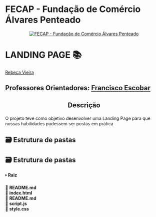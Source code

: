 # FECAP - Fundação de Comércio Álvares Penteado

<p align="center">
<a href= "https://www.fecap.br/"><img src="https://encrypted-tbn0.gstatic.com/images?q=tbn:ANd9GcRhZPrRa89Kma0ZZogxm0pi-tCn_TLKeHGVxywp-LXAFGR3B1DPouAJYHgKZGV0XTEf4AE&usqp=CAU" alt="FECAP - Fundação de Comércio Álvares Penteado" border="0"></a>
</p>

# LANDING PAGE 📚

 <a href="https://www.linkedin.com/in/rebeca-da-silva-vieira-850a83242/">Rebeca Vieira</a>

## Professores Orientadores:  <a href="https://br.linkedin.com/in/francisco-escobar">Francisco Escobar</a>

## <p align="center" > Descrição

O projeto teve como objetivo desenvolver uma Landing Page para que nossas habilidades pudessem ser postas em prática

## 🗃 Estrutura de pastas

## 🗃 Estrutura de pastas

<b> 🢒 Raiz</b> <br>
 &emsp;<br>
📁 <b>README.md</b><br>
📁 <b>index.html</b><br>
📁 <b>README.md</b><br>
📁 <b>script.js</b><br>
📁 <b>style.css</b><br>

  
